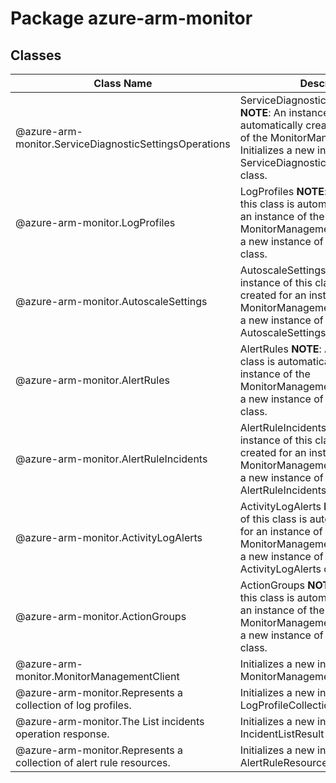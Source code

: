 # Package azure-arm-monitor
## Classes
| Class Name | Description |
|---|---|
| @azure-arm-monitor.ServiceDiagnosticSettingsOperations |ServiceDiagnosticSettingsOperations __NOTE__: An instance of this class is automatically created for an instance of the MonitorManagementClient. Initializes a new instance of the ServiceDiagnosticSettingsOperations class.|
| @azure-arm-monitor.LogProfiles |LogProfiles __NOTE__: An instance of this class is automatically created for an instance of the MonitorManagementClient. Initializes a new instance of the LogProfiles class.|
| @azure-arm-monitor.AutoscaleSettings |AutoscaleSettings __NOTE__: An instance of this class is automatically created for an instance of the MonitorManagementClient. Initializes a new instance of the AutoscaleSettings class.|
| @azure-arm-monitor.AlertRules |AlertRules __NOTE__: An instance of this class is automatically created for an instance of the MonitorManagementClient. Initializes a new instance of the AlertRules class.|
| @azure-arm-monitor.AlertRuleIncidents |AlertRuleIncidents __NOTE__: An instance of this class is automatically created for an instance of the MonitorManagementClient. Initializes a new instance of the AlertRuleIncidents class.|
| @azure-arm-monitor.ActivityLogAlerts |ActivityLogAlerts __NOTE__: An instance of this class is automatically created for an instance of the MonitorManagementClient. Initializes a new instance of the ActivityLogAlerts class.|
| @azure-arm-monitor.ActionGroups |ActionGroups __NOTE__: An instance of this class is automatically created for an instance of the MonitorManagementClient. Initializes a new instance of the ActionGroups class.|
| @azure-arm-monitor.MonitorManagementClient |Initializes a new instance of the MonitorManagementClient class.|
| @azure-arm-monitor.Represents a collection of log profiles. |Initializes a new instance of the LogProfileCollection class.|
| @azure-arm-monitor.The List incidents operation response. |Initializes a new instance of the IncidentListResult class.|
| @azure-arm-monitor.Represents a collection of alert rule resources. |Initializes a new instance of the AlertRuleResourceCollection class.|
